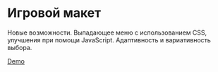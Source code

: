 # Игровой макет
Новые возможности. Выпадающее меню с использованием CSS, улучшения при помощи JavaScript. Адаптивность и вариативность выбора.

[Demo](https://hades-corp.github.io/Xbox/ "Xbox") 
